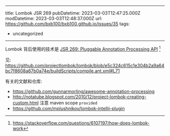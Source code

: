 
---
title: Lombok  JSR 269
pubDatetime: 2023-03-03T12:47:25.000Z
modDatetime: 2023-03-03T12:48:37.000Z
url: https://github.com/bxb100/bxb100.github.io/issues/35
tags:
  - uncategorized

---

Lombok 背后使用的技术是 [JSR 269: Pluggable Annotation Processing API](https://jcp.org/en/jsr/detail?id=269) [^1]

见:
https://github.com/projectlombok/lombok/blob/e5c324c615c1e304b2a9a64bc7f8608a67b0a74e/buildScripts/compile.ant.xml#L71

有关的文献和仓库:
* https://github.com/gunnarmorling/awesome-annotation-processing
* http://notatube.blogspot.com/2010/12/project-lombok-creating-custom.html 注意 maven scope `provided`
* https://github.com/mplushnikov/lombok-intellij-plugin






[^1]: https://stackoverflow.com/questions/6107197/how-does-lombok-work